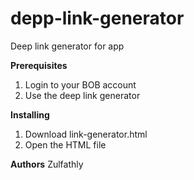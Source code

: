 # depp-link-generator
Deep link generator for app

**Prerequisites**
1. Login to your BOB account
2. Use the deep link generator

**Installing**
1. Download link-generator.html
2. Open the HTML file

**Authors**
Zulfathly



